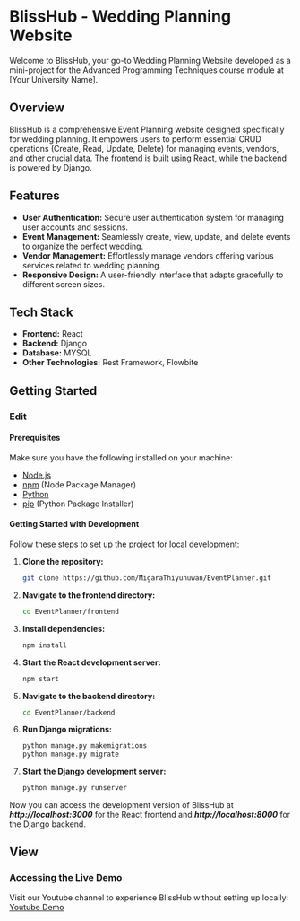 # BlissHub - Wedding Planning Website

Welcome to BlissHub, your go-to Wedding Planning Website developed as a mini-project for the Advanced Programming Techniques course module at [Your University Name].

## Overview

BlissHub is a comprehensive Event Planning website designed specifically for wedding planning. It empowers users to perform essential CRUD operations (Create, Read, Update, Delete) for managing events, vendors, and other crucial data. The frontend is built using React, while the backend is powered by Django.

## Features

- **User Authentication:** Secure user authentication system for managing user accounts and sessions.
- **Event Management:** Seamlessly create, view, update, and delete events to organize the perfect wedding.
- **Vendor Management:** Effortlessly manage vendors offering various services related to wedding planning.
- **Responsive Design:** A user-friendly interface that adapts gracefully to different screen sizes.

## Tech Stack

- **Frontend:** React
- **Backend:** Django
- **Database:** MYSQL
- **Other Technologies:** Rest Framework, Flowbite

## Getting Started

### Edit

#### Prerequisites

Make sure you have the following installed on your machine:

- [Node.js](https://nodejs.org/)
- [npm](https://www.npmjs.com/) (Node Package Manager)
- [Python](https://www.python.org/)
- [pip](https://pip.pypa.io/en/stable/installation/) (Python Package Installer)

#### Getting Started with Development

Follow these steps to set up the project for local development:

1. **Clone the repository:**
   ```bash
   git clone https://github.com/MigaraThiyunuwan/EventPlanner.git

2. **Navigate to the frontend directory:**
   ```bash
   cd EventPlanner/frontend

3. **Install dependencies:**
   ```bash
   npm install

4. **Start the React development server:**
   ```bash
   npm start

5. **Navigate to the backend directory:**
   ```bash
   cd EventPlanner/backend

6. **Run Django migrations:**
   ```bash
   python manage.py makemigrations
   python manage.py migrate

7. **Start the Django development server:**
   ```bash
   python manage.py runserver

Now you can access the development version of BlissHub at ***http://localhost:3000*** for the React frontend and ***http://localhost:8000*** for the Django backend.

## View
### Accessing the Live Demo
Visit our Youtube channel to experience BlissHub without setting up locally: [Youtube Demo](https://youtu.be/1LFpwJ7wvoQ)
